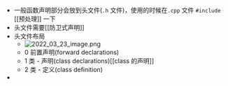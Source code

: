 - 一般函数声明部分会放到头文件(`.h` 文件)，使用的时候在`.cpp` 文件 `#include ` [[预处理]] 一下
- 头文件需要[[防卫式声明]]
- 头文件布局
	- ![2022_03_23_image.png](https://cdn.logseq.com/%2F13bc1189-9731-4546-a129-02841d1365fc19d2c593-1d3e-459a-876d-02220eb9b0bf2022_03_23_image.png?Expires=4801632330&Signature=m609nD7UFEgA1OfTjAEIKSwauyup4NqoNKdt7bCYgM7QiryT067ZKfmpGE0u7PFZHYHaIxpaOvToD7DN9BGmkccu9nVxnSUpws-FkCGGzc2U9U3bJ8TcO4dztFdPKIXiwrjgrqNlfQsajPilPSACMNmsscJvtg-DJ4q~NH6K0wJhqLmyq4ghcqTnYlhpyz5aZRJQ~RXgYPdBtSUCQoWNA6EYedL-0Sl1kdlq8y0ToScEbIHSDuDNJgA9yeQWshq2~IE7dGavRBKgz7U5NDHbSaL-cHUuoVR5l4mu89PBMgZhdrtEFMs2PWT2FtVhUPbSGa~jmUxImRmyZ7kIks1vag__&Key-Pair-Id=APKAJE5CCD6X7MP6PTEA)
	- 0 前置声明(forward declarations)
	- 1 类 - 声明(class declarations)[[class 的声明]]
	- 2 类 - 定义(class definition)
-